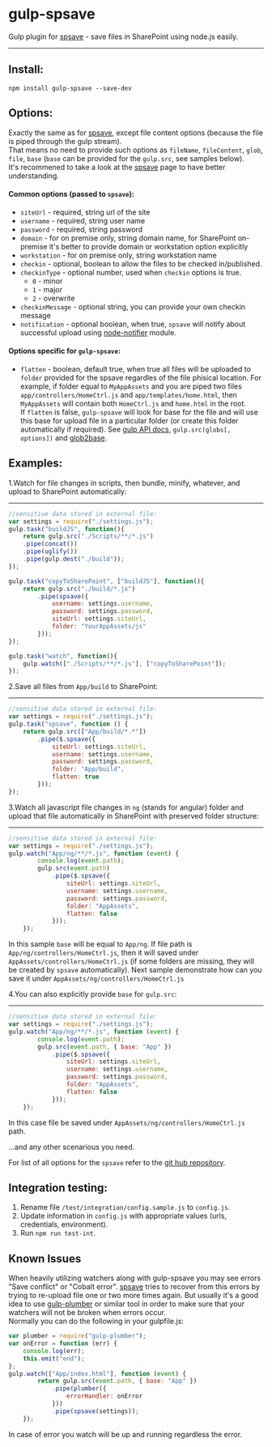 # gulp-spsave
Gulp plugin for [spsave](https://github.com/s-KaiNet/spsave) - save files in SharePoint using node.js easily. 

----------

Install: 
---

`npm install gulp-spsave --save-dev`  

Options:   
---
Exactly the same as for [spsave](https://github.com/s-KaiNet/spsave), except file content options (because the file is piped through the gulp stream).  
That means no need to provide such options as `fileName`, `fileContent`, `glob`, `file`, `base` (`base` can be provided for the `gulp.src`, see samples below).  
It's recommened to take a look at the [spsave](https://github.com/s-KaiNet/spsave) page to have better understanding.

#### Common options (passed to `spsave`):
- `siteUrl` - required, string url of the site
- `username` - required, string user name
- `password` - required, string password
- `domain` - for on premise only, string domain name, for SharePoint on-premise it's better to provide domain or workstation option explicitly
- `workstation` - for on premise only, string workstation name
- `checkin` - optional, boolean to allow the files to be checked in/published.
- `checkinType` - optional number, used when `checkin` options is true.
    - `0` - minor
    - `1` - major
    - `2` - overwrite
- `checkinMessage` - optional string, you can provide your own checkin message
- `notification` - optional boolean, when true, `spsave` will notify about successful upload using [node-notifier](https://github.com/mikaelbr/node-notifier) module.

#### Options specific for `gulp-spsave`:

 - `flatten` - boolean, default true, when true all files will be uploaded to `folder` provided for the spsave regardles of the file phisical location. For example, if folder equal to `MyAppAssets` and you are piped two files `app/controllers/HomeCtrl.js` and `app/templates/home.html`, then `MyAppAssets` will contain both `HomeCtrl.js` and `home.html` in the root.   
	 If `flatten` is false, `gulp-spsave` will look for base for the file and will use this base for upload file in a particular folder (or create this folder automatically if required). See [gulp API docs](https://github.com/gulpjs/gulp/blob/master/docs/API.md), `gulp.src(globs[, options])` and [glob2base](https://github.com/contra/glob2base).   


Examples:
--    
1.Watch for file changes in scripts, then bundle, minify, whatever, and upload to SharePoint automatically:

----------


```javascript
//sensitive data stored in external file:
var settings = require("./settings.js");
gulp.task("buildJS", function(){
	return gulp.src("./Scripts/**/*.js")
	.pipe(concat())
	.pipe(uglify())
	.pipe(gulp.dest("./build"));
});

gulp.task("copyToSharePoint", ["buildJS"], function(){
	return gulp.src("./build/*.js")
		.pipe(spsave({
			username: settings.username,
			password: settings.password,
			siteUrl: settings.siteUrl,
			folder: "YourAppAssets/js"
		}));
});

gulp.task("watch", function(){
	gulp.watch(["./Scripts/**/*.js"], ["copyToSharePoint"]);
});
```  
2.Save all files from `App/build` to SharePoint:

----------

```javascript
//sensitive data stored in external file:
var settings = require("./settings.js");
gulp.task("spsave", function () {
	return gulp.src(["App/build/*.*"])
		.pipe($.spsave({
			siteUrl: settings.siteUrl,
			username: settings.username,
			password: settings.password,
			folder: "App/build",
			flatten: true
		}));
});
```  
3.Watch all javascript file changes in `ng` (stands for angular) folder and upload that file automatically in SharePoint with preserved folder structure: 

----------


```javascript
//sensitive data stored in external file:
var settings = require("./settings.js");
gulp.watch("App/ng/**/*.js", function (event) {
		console.log(event.path);
		gulp.src(event.path)
			.pipe($.spsave({
				siteUrl: settings.siteUrl,
				username: settings.username,
				password: settings.password,
				folder: "AppAssets",
				flatten: false
			}));
	});
```  
In this sample `base` will be equal to `App/ng`. If file path is `App/ng/controllers/HomeCtrl.js`, then it will saved under `AppAssets/controllers/HomeCtrl.js` (if some folders are missing, they will be created by `spsave` automatically). Next sample demonstrate how can you save it under `AppAssets/ng/controllers/HomeCtrl.js` 

4.You can also explicitly provide `base` for `gulp.src`: 


----------
 

```javascript
//sensitive data stored in external file:
var settings = require("./settings.js");
gulp.watch("App/ng/**/*.js", function (event) {
		console.log(event.path);
		gulp.src(event.path, { base: "App" })
			.pipe($.spsave({
				siteUrl: settings.siteUrl,
				username: settings.username,
				password: settings.password,
				folder: "AppAssets",
				flatten: false
			}));
	});
```  
In this case file be saved under `AppAssets/ng/controllers/HomeCtrl.js` path.   

...and any other scenarious you need.

For list of all options for the `spsave` refer to the [git hub repository](https://github.com/s-KaiNet/spsave).  

## Integration testing:
1. Rename file `/test/integration/config.sample.js` to `config.js`.
2. Update information in `config.js` with appropriate values (urls, credentials, environment).
3. Run `npm run test-int`.

Known Issues
--

When heavily utilizing watchers along with gulp-spsave you may see errors "Save conflict" or "Cobalt error". [spsave](https://github.com/s-KaiNet/spsave) tries to recover from this errors by trying to re-upload file one or two more times again. But usually it's a good idea to use [gulp-plumber](https://github.com/floatdrop/gulp-plumber) or similar tool in order to make sure that your watchers will not be broken when errors occur.   
Normally you can do the following in your gulpfile.js:   

```javascript 
var plumber = require("gulp-plumber");
var onError = function (err) {
	console.log(err);
	this.emit("end");
};
gulp.watch(["App/index.html"], function (event) {
		return gulp.src(event.path, { base: "App" })
			.pipe(plumber({
				errorHandler: onError
			}))
			.pipe(spsave(settings));
	});

```

In case of error you watch will be up and running regardless the error. 